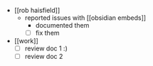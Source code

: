 - [[rob haisfield]]
  - reported issues with [[obsidian embeds]]
    - documented them
    - [ ] fix them
- [[work]]
  - [ ] review doc 1 :)
  - [ ] review doc 2

